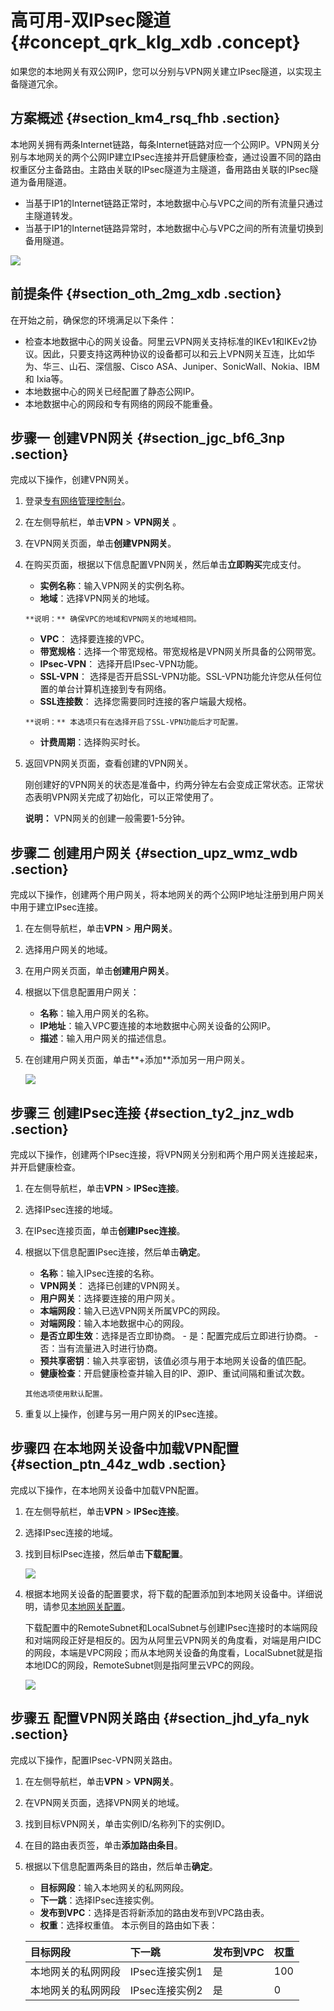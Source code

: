 # 高可用-双IPsec隧道 {#concept_qrk_klg_xdb .concept}

如果您的本地网关有双公网IP，您可以分别与VPN网关建立IPsec隧道，以实现主备隧道冗余。

## 方案概述 {#section_km4_rsq_fhb .section}

本地网关拥有两条Internet链路，每条Internet链路对应一个公网IP。VPN网关分别与本地网关的两个公网IP建立IPsec连接并开启健康检查，通过设置不同的路由权重区分主备路由。主路由关联的IPsec隧道为主隧道，备用路由关联的IPsec隧道为备用隧道。

-   当基于IP1的Internet链路正常时，本地数据中心与VPC之间的所有流量只通过主隧道转发。
-   当基于IP1的Internet链路异常时，本地数据中心与VPC之间的所有流量切换到备用隧道。

![](http://static-aliyun-doc.oss-cn-hangzhou.aliyuncs.com/assets/img/136912/156163055841844_zh-CN.png)

## 前提条件 {#section_oth_2mg_xdb .section}

在开始之前，确保您的环境满足以下条件：

-   检查本地数据中心的网关设备。阿里云VPN网关支持标准的IKEv1和IKEv2协议。因此，只要支持这两种协议的设备都可以和云上VPN网关互连，比如华为、华三、山石、深信服、Cisco ASA、Juniper、SonicWall、Nokia、IBM 和 Ixia等。
-   本地数据中心的网关已经配置了静态公网IP。
-   本地数据中心的网段和专有网络的网段不能重叠。

## 步骤一 创建VPN网关 {#section_jgc_bf6_3np .section}

完成以下操作，创建VPN网关。

1.  登录[专有网络管理控制台](https://vpcnext.console.aliyun.com/nat/)。
2.  在左侧导航栏，单击**VPN** \> **VPN网关** 。
3.  在VPN网关页面，单击**创建VPN网关**。
4.  在购买页面，根据以下信息配置VPN网关，然后单击**立即购买**完成支付。
    -    **实例名称**：输入VPN网关的实例名称。
    -    **地域**：选择VPN网关的地域。

        **说明：** 确保VPC的地域和VPN网关的地域相同。

    -    **VPC**： 选择要连接的VPC。
    -    **带宽规格**：选择一个带宽规格。带宽规格是VPN网关所具备的公网带宽。
    -    **IPsec-VPN**： 选择开启IPsec-VPN功能。
    -    **SSL-VPN**： 选择是否开启SSL-VPN功能。SSL-VPN功能允许您从任何位置的单台计算机连接到专有网络。
    -    **SSL连接数**： 选择您需要同时连接的客户端最大规格。

        **说明：** 本选项只有在选择开启了SSL-VPN功能后才可配置。

    -    **计费周期**：选择购买时长。
5.  返回VPN网关页面，查看创建的VPN网关。

    刚创建好的VPN网关的状态是准备中，约两分钟左右会变成正常状态。正常状态表明VPN网关完成了初始化，可以正常使用了。

    **说明：** VPN网关的创建一般需要1-5分钟。


## 步骤二 创建用户网关 {#section_upz_wmz_wdb .section}

完成以下操作，创建两个用户网关，将本地网关的两个公网IP地址注册到用户网关中用于建立IPsec连接。

1.  在左侧导航栏，单击**VPN** \> **用户网关**。
2.  选择用户网关的地域。
3.  在用户网关页面，单击**创建用户网关**。
4.  根据以下信息配置用户网关：
    -    **名称**：输入用户网关的名称。
    -    **IP地址**：输入VPC要连接的本地数据中心网关设备的公网IP。
    -    **描述**：输入用户网关的描述信息。
5.  在创建用户网关页面，单击**+添加**添加另一用户网关。

    ![](http://static-aliyun-doc.oss-cn-hangzhou.aliyuncs.com/assets/img/136913/156163055941711_zh-CN.png)


## 步骤三 创建IPsec连接 {#section_ty2_jnz_wdb .section}

完成以下操作，创建两个IPsec连接，将VPN网关分别和两个用户网关连接起来，并开启健康检查。

1.  在左侧导航栏，单击**VPN** \> **IPSec连接**。
2.  选择IPsec连接的地域。
3.  在IPsec连接页面，单击**创建IPsec连接**。
4.  根据以下信息配置IPsec连接，然后单击**确定**。
    -    **名称**：输入IPsec连接的名称。
    -    **VPN网关**： 选择已创建的VPN网关。
    -    **用户网关**：选择要连接的用户网关。
    -    **本端网段**：输入已选VPN网关所属VPC的网段。
    -    **对端网段**：输入本地数据中心的网段。
    -    **是否立即生效**：选择是否立即协商。
        -   是：配置完成后立即进行协商。
        -   否：当有流量进入时进行协商。
    -    **预共享密钥**：输入共享密钥，该值必须与用于本地网关设备的值匹配。
    -    **健康检查**：开启健康检查并输入目的IP、源IP、重试间隔和重试次数。

        其他选项使用默认配置。

5.  重复以上操作，创建与另一用户网关的IPsec连接。

## 步骤四 在本地网关设备中加载VPN配置 {#section_ptn_44z_wdb .section}

完成以下操作，在本地网关设备中加载VPN配置。

1.  在左侧导航栏，单击**VPN** \> **IPSec连接**。
2.  选择IPsec连接的地域。
3.  找到目标IPsec连接，然后单击**下载配置**。

    ![](http://static-aliyun-doc.oss-cn-hangzhou.aliyuncs.com/assets/img/136913/156163055941714_zh-CN.png)

4.  根据本地网关设备的配置要求，将下载的配置添加到本地网关设备中。详细说明，请参见[本地网关配置](../intl.zh-CN/用户指南/配置IPsec-VPN/本地网关配置/华为防火墙配置.md#)。

    下载配置中的RemoteSubnet和LocalSubnet与创建IPsec连接时的本端网段和对端网段正好是相反的。因为从阿里云VPN网关的角度看，对端是用户IDC的网段，本端是VPC网段；而从本地网关设备的角度看，LocalSubnet就是指本地IDC的网段，RemoteSubnet则是指阿里云VPC的网段。

    ![](http://static-aliyun-doc.oss-cn-hangzhou.aliyuncs.com/assets/img/136913/156163055941715_zh-CN.png)


## 步骤五 配置VPN网关路由 {#section_jhd_yfa_nyk .section}

完成以下操作，配置IPsec-VPN网关路由。

1.  在左侧导航栏，单击**VPN** \> **VPN网关**。
2.  在VPN网关页面，选择VPN网关的地域。
3.  找到目标VPN网关，单击实例ID/名称列下的实例ID。
4.  在目的路由表页签，单击**添加路由条目**。
5.  根据以下信息配置两条目的路由，然后单击**确定**。

    -    **目标网段**：输入本地网关的私网网段。
    -    **下一跳**：选择IPsec连接实例。
    -    **发布到VPC**：选择是否将新添加的路由发布到VPC路由表。
    -    **权重**：选择权重值。
    本示例目的路由如下表：

    |目标网段|下一跳|发布到VPC|权重|
    |:---|:--|------|--|
    |本地网关的私网网段|IPsec连接实例1|是|100|
    |本地网关的私网网段|IPsec连接实例2|是|0|


